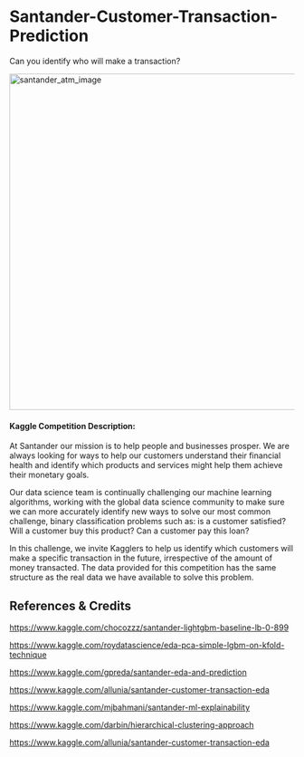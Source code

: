 # Santander-Customer-Transaction-Prediction
Can you identify who will make a transaction?






<img width="594" alt="santander_atm_image" src="https://user-images.githubusercontent.com/30737713/66864019-41b93100-ef62-11e9-861b-30713f74bbe4.png">

#### Kaggle Competition Description:

At Santander our mission is to help people and businesses prosper. We are always looking for ways to help our customers understand their financial health and identify which products and services might help them achieve their monetary goals.

Our data science team is continually challenging our machine learning algorithms, working with the global data science community to make sure we can more accurately identify new ways to solve our most common challenge, binary classification problems such as: is a customer satisfied? Will a customer buy this product? Can a customer pay this loan?

In this challenge, we invite Kagglers to help us identify which customers will make a specific transaction in the future, irrespective of the amount of money transacted. The data provided for this competition has the same structure as the real data we have available to solve this problem.







## References & Credits 

https://www.kaggle.com/chocozzz/santander-lightgbm-baseline-lb-0-899

https://www.kaggle.com/roydatascience/eda-pca-simple-lgbm-on-kfold-technique

https://www.kaggle.com/gpreda/santander-eda-and-prediction

https://www.kaggle.com/allunia/santander-customer-transaction-eda 

 https://www.kaggle.com/mjbahmani/santander-ml-explainability

https://www.kaggle.com/darbin/hierarchical-clustering-approach 

https://www.kaggle.com/allunia/santander-customer-transaction-eda
  
